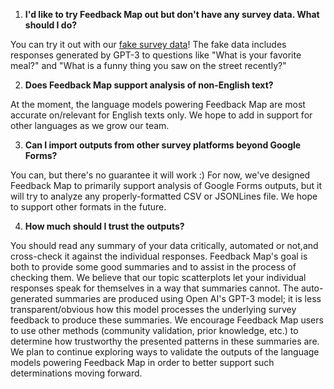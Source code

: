 1. **I'd like to try Feedback Map out but don't have any survey data.  What should I do?**

You can try it out with our [fake survey data](https://github.com/Plural-Connections/feedbackmap/blob/main/test_data/fake_survey.csv)!  The fake data includes responses generated by GPT-3 to questions like "What is your favorite meal?" and "What is a funny thing you saw on the street recently?"

2. **Does Feedback Map support analysis of non-English text?**

At the moment, the language models powering Feedback Map are most accurate on/relevant for English texts only.  We hope to add in support for other languages as we grow our team.    

3. **Can I import outputs from other survey platforms beyond Google Forms?**

You can, but there's no guarantee it will work :)  For now, we've designed Feedback Map to primarily support analysis of Google Forms outputs, but it will try to analyze any properly-formatted CSV or JSONLines file.   We hope to support other formats in the future.   

4.  **How much should I trust the outputs?**

You should read any summary of your data critically, automated or not,and cross-check	it against the individual responses. Feedback Map's goal is both to provide some good summaries and to assist in the process of checking them.  We believe that our topic scatterplots let your individual responses speak for themselves in a way that summaries cannot.  The auto-generated summaries are produced using Open AI's GPT-3 model; it is less transparent/obvious how this model processes the underlying survey feedback to produce these summaries.  We encourage Feedback Map users to use other methods (community validation, prior knowledge, etc.) to determine how trustworthy the presented patterns in these summaries are.  We plan to continue exploring ways to validate the outputs of the language models powering Feedback Map in order to better support such determinations moving forward.
